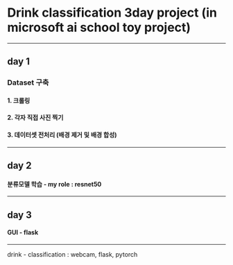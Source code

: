 # Drink classification 3day project (in microsoft ai school toy project)

<hr>

## day 1

### Dataset 구축
#### 1. 크롤링
#### 2. 각자 직접 사진 찍기
#### 3. 데이터셋 전처리 (배경 제거 및 배경 합성)

<hr>

## day 2
#### 분류모델 학습 - my role : resnet50

<hr>

## day 3
#### GUI - flask

<hr>

drink - classification : webcam, flask, pytorch
